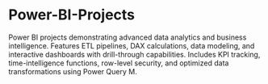 # Power-BI-Projects
Power BI projects demonstrating advanced data analytics and business intelligence. Features ETL pipelines, DAX calculations, data modeling, and interactive dashboards with drill-through capabilities. Includes KPI tracking, time-intelligence functions, row-level security, and optimized data transformations using Power Query M.
